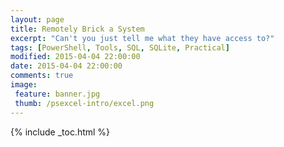 ```yaml
---
layout: page
title: Remotely Brick a System
excerpt: "Can't you just tell me what they have access to?"
tags: [PowerShell, Tools, SQL, SQLite, Practical]
modified: 2015-04-04 22:00:00
date: 2015-04-04 22:00:00
comments: true
image:
 feature: banner.jpg
 thumb: /psexcel-intro/excel.png
---
```

{% include _toc.html %}
